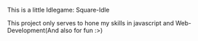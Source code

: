 This is a little Idlegame: Square-Idle

This project only serves to hone my skills in javascript and Web-Development(And also for fun :>)
